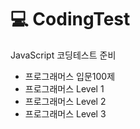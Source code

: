# 💻 CodingTest

JavaScript 코딩테스트 준비

- 프로그래머스 입문100제
- 프로그래머스 Level 1
- 프로그래머스 Level 2
- 프로그래머스 Level 3
